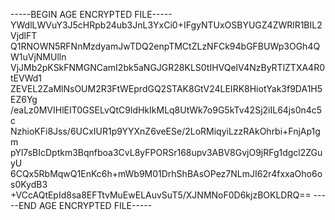 -----BEGIN AGE ENCRYPTED FILE-----
YWdlLWVuY3J5cHRpb24ub3JnL3YxCi0+IFgyNTUxOSBYUGZ4ZWRlR1BIL2VjdlFT
Q1RNOWN5RFNnMzdyamJwTDQ2enpTMCtZLzNFCk94bGFBUWp3OGh4QW1uVjNMUlln
VjJMb2pKSkFNMGNCamI2bk5aNGJGR28KLS0tIHVQelV4NzByRTlZTXA4R0tEVWd1
ZEVEL2ZaMlNsOUM2R3FtWEprdGQ2STAK8GtV24LEIRK8HiotYak3f9DA1H5EZ6Yg
/eaLz0MVIHlEIT0GSELvQtC9ldHkIkMLq8UtWk7o9G5kTv42Sj2iIL64js0n4c5c
NzhioKFi8Jss/6UCxIUR1p9YYXnZ6veESe/2LoRMiqyiLzzRAkOhrbi+FnjAp1gm
pYl7sBIcDptkm3Bqnfboa3CvL8yFPORSr168upv3ABV8GvjO9jRFg1dgcl2ZGuyU
6CQx5RbMqwQ1EnKc6h+mWb9M01DrhShBAsOPez7NLmJI62r4fxxaOho6os0KydB3
+VCcAQtEpId8sa8EFTtvMuEwELAuvSuT5/XJNMNoF0D6kjzBOKLDRQ==
-----END AGE ENCRYPTED FILE-----
